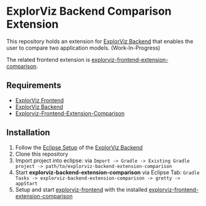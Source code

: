 # ExplorViz Backend Comparison Extension

This repository holds an extension for [ExplorViz Backend](https://github.com/ExplorViz/explorviz-backend) that enables the user to compare two application models. (Work-In-Progress)

The related frontend extension is [explorviz-frontend-extension-comparison](https://github.com/ExplorViz/explorviz-frontend-extension-comparison).


## Requirements
- [ExplorViz Frontend](https://github.com/ExplorViz/explorviz-frontend)
- [ExplorViz Backend](https://github.com/ExplorViz/explorviz-backend)
- [Explorviz-Frontend-Extension-Comparison](https://github.com/ExplorViz/explorviz-frontend-extension-comparison)

## Installation
1. Follow the [Eclipse Setup](https://github.com/ExplorViz/explorviz-backend#eclipse-setup) of the [ExplorViz Backend](https://github.com/ExplorViz/explorviz-backend)
2. Clone this repository
3. Import project into eclipse: via `Import -> Gradle -> Existing Gradle project -> path/to/explorviz-backend-extension-comparison`
4. Start **explorviz-backend-extension-comparison** via Eclipse Tab: `Gradle Tasks -> explorviz-backend-extension-comparison -> gretty -> appStart`
5. Setup and start [explorviz-frontend](https://github.com/ExplorViz/explorviz-frontend) with the installed [explorviz-frontend-extension-comparison](https://github.com/ExplorViz/explorviz-frontend-extension-comparison)


